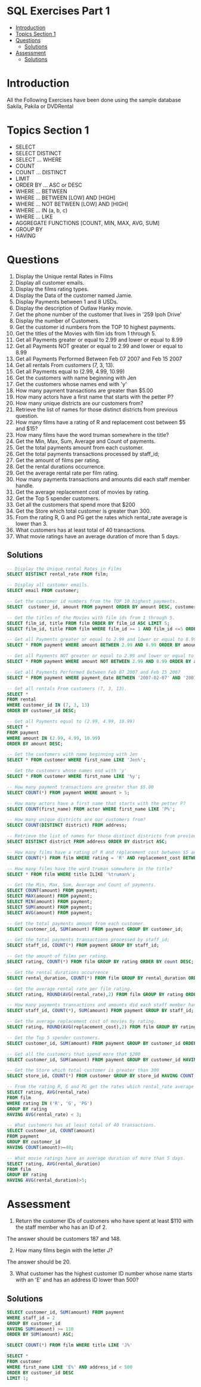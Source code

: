 # SQL Exercises Part 1 <!-- omit in toc -->

- [Introduction](#introduction)
- [Topics Section 1](#topics-section-1)
- [Questions](#questions)
  - [Solutions](#solutions)
- [Assessment](#assessment)
  - [Solutions](#solutions-1)

# Introduction

All the Following Exercises have been done using the sample database Sakila, Pakila or DVDRental

# Topics Section 1

* SELECT
* SELECT DISTINCT
* SELECT ... WHERE
* COUNT
* COUNT ... DISTINCT
* LIMIT
* ORDER BY ... ASC or DESC
* WHERE ... BETWEEN
* WHERE ... BETWEEN [LOW] AND [HIGH]
* WHERE ... NOT BETWEEN [LOW] AND [HIGH]
* WHERE ... IN (a, b, c)
* WHERE ... LIKE
* AGGREGATE FUNCTIONS [COUNT, MIN, MAX, AVG, SUM]
* GROUP BY
* HAVING
  
# Questions

1. Display the Unique rental Rates in Films
2. Display all customer emails.
3. Display the films rating types.
4. Display the Data of the customer named Jamie.
5. Display Payments between 1 and 8 USDs.
6. Display the description of Outlaw Hanky movie.
7. Get the phone number of the customer that lives in '259 Ipoh Drive'
8. Display the number of Customers.
9. Get the customer id numbers from the TOP 10 highest payments.
10. Get the titles of the Movies with film ids from 1 through 5.
11. Get all Payments greater or equal to 2.99 and lower or equal to 8.99
12. Get all Payments NOT greater or equal to 2.99 and lower or equal to 8.99
13. Get all Payments Performed Between Feb 07 2007 and Feb 15 2007
14. Get all rentals From customers (7, 3, 13).
15. Get all Payments equal to (2.99, 4.99, 10.99)
16. Get the customers with name beginning with Jen
17. Get the customers whose names end with 'y'
18. How many payment transactions are greater than $5.00
19. How many actors have a first name that starts with the petter P?
20. How many unique districts are our customers from?
21. Retrieve the list of names for those distinct districts from previous question.
22. How many films have a rating of R and replacement cost between $5 and $15?
23. How many films have the word truman somewhere in the title?
24. Get the Min, Max, Sum, Average and Count of payments.
25. Get the total payments amount from each customer.
26. Get the total payments transactions processed by staff_id;
27. Get the amount of films per rating.
28. Get the rental durations occurrence.
29. Get the average rental rate per film rating.
30. How many payments transactions and amounts did each staff member handle.
31. Get the average replacement cost of movies by rating.
32. Get the Top 5 spender customers.
33. Get all the customers that spend more that $200
34. Get the Store which total customer is greater than 300.
35. From the rating R, G and PG get the rates which rental_rate average is lower than 3.
36. What customers has at least total of 40 transactions.
37. What movie ratings have an average duration of more than 5 days.

## Solutions

```sql
-- Display the Unique rental Rates in Films
SELECT DISTINCT rental_rate FROM film;

-- Display all customer emails.
SELECT email FROM customer;

-- Get the customer id numbers from the TOP 10 highest payments.
SELECT  customer_id, amount FROM payment ORDER BY amount DESC, customer_id ASC LIMIT 10;

-- Get the titles of the Movies with film ids from 1 through 5.
SELECT film_id, title FROM film ORDER BY film_id ASC LIMIT 5;
SELECT film_id, title FROM film WHERE film_id >= 1 AND film_id <=5 ORDER BY film_id ASC;

-- Get all Payments greater or equal to 2.99 and lower or equal to 8.99
SELECT * FROM payment WHERE amount BETWEEN 2.99 AND 8.99 ORDER BY amount DESC;

-- Get all Payments NOT greater or equal to 2.99 and lower or equal to 8.99
SELECT * FROM payment WHERE amount NOT BETWEEN 2.99 AND 8.99 ORDER BY amount DESC;

-- Get all Payments Performed Between Feb 07 2007 and Feb 15 2007
SELECT * FROM payment WHERE payment_date BETWEEN '2007-02-07' AND '2007-02-15' ORDER BY payment_date DESC;

-- Get all rentals From customers (7, 3, 13).
SELECT *
FROM rental
WHERE customer_id IN (7, 3, 13)
ORDER BY customer_id DESC;

-- Get all Payments equal to (2.99, 4.99, 10.99)
SELECT *
FROM payment
WHERE amount IN (2.99, 4.99, 10.99)
ORDER BY amount DESC;

-- Get the customers with name beginning with Jen
SELECT * FROM customer WHERE first_name LIKE 'Jen%';

-- Get the customers whose names end with 'y'
SELECT * FROM customer WHERE first_name LIKE '%y';

-- How many payment transactions are greater than $5.00
SELECT COUNT(*) FROM payment WHERE amount > 5;

-- How many actors have a first name that starts with the petter P?
SELECT COUNT(first_name) FROM actor WHERE first_name LIKE 'P%';

-- How many unique districts are our customers from?
SELECT COUNT(DISTINCT district) FROM address;

-- Retrieve the list of names for those distinct districts from previous question
SELECT DISTINCT district FROM address ORDER BY district ASC;

-- How many films have a rating of R and replacement cost between $5 and $15?
SELECT COUNT(*) FROM film WHERE rating = 'R' AND replacement_cost BETWEEN 5 AND 15;

-- How many films have the word truman somewhere in the title?
SELECT * FROM film WHERE title ILIKE '%truman%';

-- Get the Min, Max, Sum, Average and Count of payments.
SELECT COUNT(amount) FROM payment;
SELECT MAX(amount) FROM payment;
SELECT MIN(amount) FROM payment;
SELECT SUM(amount) FROM payment;
SELECT AVG(amount) FROM payment;

-- Get the total payments amount from each customer.
SELECT customer_id, SUM(amount) FROM payment GROUP BY customer_id;

-- Get the total payments transactions processed by staff_id;
SELECT staff_id, COUNT(*) FROM payment GROUP BY staff_id;

-- Get the amount of films per rating.
SELECT rating, COUNT(*) FROM film GROUP BY rating ORDER BY count DESC;

-- Get the rental durations occurrence
SELECT rental_duration, COUNT(*) FROM film GROUP BY rental_duration ORDER BY COUNT(*) DESC;

-- Get the average rental rate per film rating.
SELECT rating, ROUND(AVG(rental_rate),2) FROM film GROUP BY rating ORDER BY AVG(rental_rate) DESC;

-- How many payments transactions and amounts did each staff member handle.
SELECT staff_id, COUNT(*), SUM(amount) FROM payment GROUP BY staff_id;

-- Get the average replacement cost of movies by rating.
SELECT rating, ROUND(AVG(replacement_cost),2) FROM film GROUP BY rating ORDER BY AVG(replacement_cost) DESC;

-- Get the Top 5 spender customers.
SELECT customer_id, SUM(amount) FROM payment GROUP BY customer_id ORDER BY SUM(amount) DESC LIMIT 5;

-- Get all the customers that spend more that $200
SELECT customer_id, SUM(amount) FROM payment GROUP BY customer_id HAVING SUM(amount) > 200;

-- Get the Store which total customer is greater than 300
SELECT store_id, COUNT(*) FROM customer GROUP BY store_id HAVING COUNT(*) > 300;

-- From the rating R, G and PG get the rates which rental_rate average is lower than 3.
SELECT rating, AVG(rental_rate)
FROM film
WHERE rating IN ('R', 'G', 'PG')
GROUP BY rating
HAVING AVG(rental_rate) < 3;

-- What customers has at least total of 40 transactions.
SELECT customer_id, COUNT(amount)
FROM payment
GROUP BY customer_id
HAVING COUNT(amount)>=40;

-- What movie ratings have an average duration of more than 5 days.
SELECT rating, AVG(rental_duration)
FROM film
GROUP BY rating
HAVING AVG(rental_duration)>5;

```

# Assessment

1. Return the customer IDs of customers who have spent at least $110 with the staff member who has an ID of 2.

The answer should be customers 187 and 148.

2. How many films begin with the letter J?

The answer should be 20.

3. What customer has the highest customer ID number whose name starts with an 'E' and has an address ID lower than 500?


## Solutions

```sql
SELECT customer_id, SUM(amount) FROM payment
WHERE staff_id = 2
GROUP BY customer_id
HAVING SUM(amount) >= 110
ORDER BY SUM(amount) ASC;

SELECT COUNT(*) FROM film WHERE title LIKE 'J%'

SELECT * 
FROM customer
WHERE first_name LIKE 'E%' AND address_id < 500
ORDER BY customer_id DESC
LIMIT 1;
```